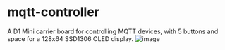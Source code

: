 # mqtt-controller
A D1 Mini carrier board for controlling MQTT devices, with 5 buttons and space for a 128x64 SSD1306 OLED display.
![image](https://github.com/MightySpaceman/mqtt-controller/assets/83145315/b03131bf-6d26-4a1b-9ca0-c9f4d6fbaf71)
